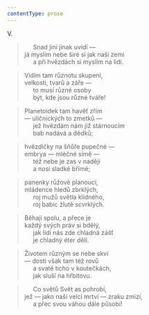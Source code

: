 ```yaml
---
contentType: prose
---
```


V.

>      Snad jiní jinak uvidí —  
> já myslím nebe širé si jak naši zemi  
>      a při hvězdách si myslím na lidi.

> Vidím tam různotu skupení,  
> velkosti, tvarů a záře —  
>      to musí různé osoby  
>      být, kde jsou různé tváře!

> Planetoidek tam havěť zřím  
> — uličnických to zmetků —  
>      jež hvězdám nám již stárnoucím  
>      bab nadává a dědků;

> hvězdičky na šňůře pupečné —  
> embrya — mléčné símě —  
>      též nebe je zas v naději  
>      a nosí sladké břímě;

> panenky růžově planoucí,  
> mládence hledů zbrklých,  
>      roj mužů světla klidného,  
>      roj babic žlutě scvrklých.

> Běhají spolu, a přece je  
> každý svých práv si bdělý,  
>      jak lidi nás zde chladná zášť  
>      je chladný éter dělí.

> Životem různým se nebe skví  
> — dosti však tam též rovů  
>      a svaté ticho v koutečkách,  
>      jak sluší na hřbitovu.

>      Co světů Svět as pohrobí,  
> jež — jako naši velcí mrtví — zraku zmizí,  
>      a přec svou váhou dále působí!
